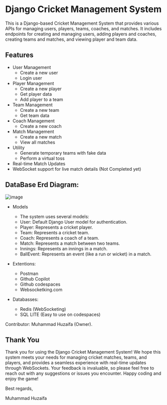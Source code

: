 # Django Cricket Management System

This is a Django-based Cricket Management System that provides various APIs for managing users, players, teams, coaches, and matches. It includes endpoints for creating and managing users, adding players and coaches, creating teams and matches, and viewing player and team data.

## Features

- User Management
  - Create a new user
  - Login user
- Player Management
  - Create a new player
  - Get player data
  - Add player to a team
- Team Management
  - Create a new team
  - Get team data
- Coach Management
  - Create a new coach
- Match Management
  - Create a new match
  - View all matches
- Utility
  - Generate temporary teams with fake data
  - Perform a virtual toss
-  Real-time Match Updates
  - WebSocket support for live match details (Not Completed yet)

## DataBase Erd Diagram:
![image](https://github.com/MuhammadHuzaifak2025/Cricket-management/assets/115894335/09bb712d-9ee7-47b8-979d-3691bd351e98)

- Models
  - The system uses several models:
  - User: Default Django User model for authentication.
  - Player: Represents a cricket player.
  - Team: Represents a cricket team.
  - Coach: Represents a coach of a team.
  - Match: Represents a match between two teams.
  - Innings: Represents an innings in a match.
  - BallEvent: Represents an event (like a run or wicket) in a match.

- Extentions:
  - Postman
  - Github Copilot
  - Github codespaces
  - Websocketking.com

- Databasses:
  - Redis (WebSocketing)
  - SQL LITE (Easy to use on codespaces)  

Contributor:
Muhammad Huzaifa (Owner).

## Thank You

Thank you for using the Django Cricket Management System! We hope this system meets your needs for managing cricket matches, teams, and players, and provides a seamless experience with real-time updates through WebSockets. Your feedback is invaluable, so please feel free to reach out with any suggestions or issues you encounter. Happy coding and enjoy the game!

Best regards,

Muhammad Huzaifa
